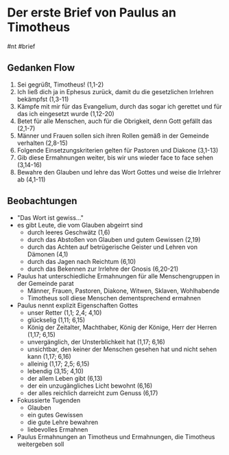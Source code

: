 # Der erste Brief von Paulus an Timotheus

#nt #brief

## Gedanken Flow

1. Sei gegrüßt, Timotheus! (1,1-2)
2. Ich ließ dich ja in Ephesus zurück, damit du die gesetzlichen Irrlehren bekämpfst (1,3-11)
3. Kämpfe mit mir für das Evangelium, durch das sogar ich gerettet und für das ich eingesetzt wurde (1,12-20)
4. Betet für alle Menschen, auch für die Obrigkeit, denn Gott gefällt das (2,1-7)
5. Männer und Frauen sollen sich ihren Rollen gemäß in der Gemeinde verhalten (2,8-15)
6. Folgende Einsetzungskriterien gelten für Pastoren und Diakone (3,1-13)
7. Gib diese Ermahnungen weiter, bis wir uns wieder face to face sehen (3,14-16)
8. Bewahre den Glauben und lehre das Wort Gottes und weise die Irrlehrer ab (4,1-11)

## Beobachtungen

- "Das Wort ist gewiss..."
- es gibt Leute, die vom Glauben abgeirrt sind
	- durch leeres Geschwätz (1,6)
	- durch das Abstoßen von Glauben und gutem Gewissen (2,19)
	- durch das Achten auf betrügerische Geister und Lehren von Dämonen (4,1)
	- durch das Jagen nach Reichtum (6,10)
	- durch das Bekennen zur Irrlehre der Gnosis (6,20-21)
- Paulus hat unterschiedliche Ermahnungen für alle Menschengruppen in der Gemeinde parat
	- Männer, Frauen, Pastoren, Diakone, Witwen, Sklaven, Wohlhabende
	- Timotheus soll diese Menschen dementsprechend ermahnen
- Paulus nennt explizit Eigenschaften Gottes
	- unser Retter (1,1; 2,4; 4,10)
	- glückselig (1,11; 6,15)
	- König der Zeitalter, Machthaber, König der Könige, Herr der Herren (1,17; 6,15)
	- unvergänglich, der Unsterblichkeit hat (1,17; 6,16)
	- unsichtbar, den keiner der Menschen gesehen hat und nicht sehen kann (1,17; 6,16)
	- alleinig (1,17; 2,5; 6,15)
	- lebendig (3,15; 4,10)
	- der allem Leben gibt (6,13)
	- der ein unzugängliches Licht bewohnt (6,16)
	- der alles reichlich darreicht zum Genuss (6,17)
- Fokussierte Tugenden
	- Glauben
	- ein gutes Gewissen
	- die gute Lehre bewahren
	- liebevolles Ermahnen
- Paulus Ermahnungen an Timotheus und Ermahnungen, die Timotheus weitergeben soll